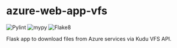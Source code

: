 # azure-web-app-vfs

![Pylint](https://github.com/WRLC/azure-web-app-vfs/actions/workflows/pylint.yml/badge.svg)
![mypy](https://github.com/WRLC/azure-web-app-vfs/actions/workflows/mypy.yml/badge.svg)
![Flake8](https://github.com/WRLC/azure-web-app-vfs/actions/workflows/flake8.yml/badge.svg)

Flask app to download files from Azure services via Kudu VFS API.